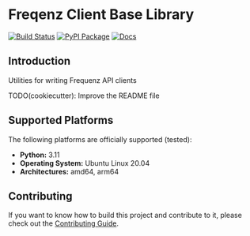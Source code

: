 # Freqenz Client Base Library

[![Build Status](https://github.com/frequenz-floss/frequenz-client-base-python/actions/workflows/ci.yaml/badge.svg)](https://github.com/frequenz-floss/frequenz-client-base-python/actions/workflows/ci.yaml)
[![PyPI Package](https://img.shields.io/pypi/v/frequenz-client-base)](https://pypi.org/project/frequenz-client-base/)
[![Docs](https://img.shields.io/badge/docs-latest-informational)](https://frequenz-floss.github.io/frequenz-client-base-python/)

## Introduction

Utilities for writing Frequenz API clients

TODO(cookiecutter): Improve the README file

## Supported Platforms

The following platforms are officially supported (tested):

- **Python:** 3.11
- **Operating System:** Ubuntu Linux 20.04
- **Architectures:** amd64, arm64

## Contributing

If you want to know how to build this project and contribute to it, please
check out the [Contributing Guide](CONTRIBUTING.md).
